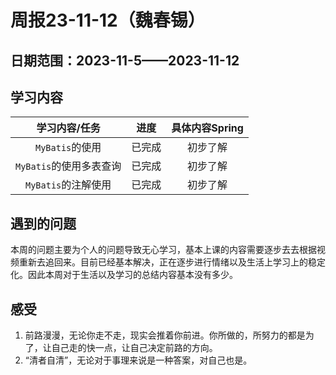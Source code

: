 # 周报23-11-12（魏春锡）

## 日期范围：2023-11-5——2023-11-12

## 学习内容

|      学习内容/任务      |  进度  | 具体内容Spring |
| :---------------------: | :----: | :------------: |
|     `MyBatis`的使用     | 已完成 |    初步了解    |
| `MyBatis`的使用多表查询 | 已完成 |    初步了解    |
|   `MyBatis`的注解使用   | 已完成 |    初步了解    |

## 遇到的问题

本周的问题主要为个人的问题导致无心学习，基本上课的内容需要逐步去去根据视频重新去追回来。目前已经基本解决，正在逐步进行情绪以及生活上学习上的稳定化。因此本周对于生活以及学习的总结内容基本没有多少。

## 感受

1. 前路漫漫，无论你走不走，现实会推着你前进。你所做的，所努力的都是为了，让自己走的快一点，让自己决定前路的方向。
1. “清者自清”，无论对于事理来说是一种答案，对自己也是。

